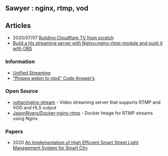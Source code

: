 ## Sawyer : nginx, rtmp, vod


## Articles
- 2020/07/07 [Building Cloudflare TV from scratch](https://blog.cloudflare.com/building-cloudflare-tv-from-scratch/)
- [Build a hls streaming server with Nginx+nginx-rtmp-module and push it with OBS](https://www.programmersought.com/article/4697984638/)


### Information
- [Unified Streaming](https://docs.unified-streaming.com/index.html)
- [“ffmpeg webm to mp4” Code Answer’s](https://www.codegrepper.com/code-examples/whatever/ffmpeg+webm+to+mp4)


### Open Source
- [voltan/nginx-stream](https://github.com/voltan/nginx-stream) - Video streaming server that supports RTMP and VOD and HLS output
- [JasonRivers/Docker-nginx-rtmp](https://github.com/JasonRivers/Docker-nginx-rtmp) - Docker Image for RTMP streams using Nginx


### Papers
- 2020 [An Implementation of High Efficient Smart Street Light Management System for Smart City](https://ieeexplore.ieee.org/stamp/stamp.jsp?arnumber=9006786)
